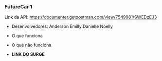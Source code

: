 ### FutureCar 1

Link da API: https://documenter.getpostman.com/view/7549981/SWEDzEJ3


- Desenvolvedores:
Anderson 
Emilly
Danielle
Noelly

- O que funciona

- O que não funciona

- **LINK DO SURGE**
